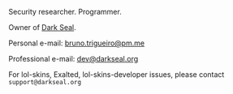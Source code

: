 Security researcher. Programmer.

Owner of [Dark Seal](https://github.com/darkseal-org).



Personal e-mail: bruno.trigueiro@pm.me

Professional e-mail: dev@darkseal.org

For lol-skins, Exalted, lol-skins-developer issues, please contact ```support@darkseal.org```
